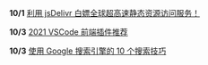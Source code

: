 **10/1** [ 利用 jsDelivr 白嫖全球超高速静态资源访问服务！](https://www.bilibili.com/read/cv4297993)

**10/3** [ 2021 VSCode 前端插件推荐](https://juejin.cn/post/7014300784649043981#heading-37)

**10/3** [ 使用 Google 搜索引擎的 10 个搜索技巧](https://blog.csdn.net/qq_34033853/article/details/79311303)

